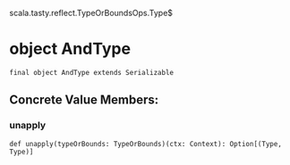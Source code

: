 scala.tasty.reflect.TypeOrBoundsOps.Type$
# object AndType

<pre><code class="language-scala" >final object AndType extends Serializable</pre></code>
## Concrete Value Members:
### unapply
<pre><code class="language-scala" >def unapply(typeOrBounds: TypeOrBounds)(ctx: Context): Option[(Type, Type)]</pre></code>


